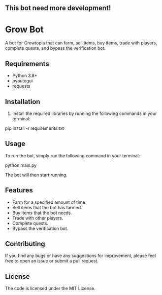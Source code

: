 ## This bot need more development!

# Grow Bot

A bot for Growtopia that can farm, sell items, buy items, trade with players, complete quests, and bypass the verification bot.

## Requirements

* Python 3.8+
* pyautogui
* requests

## Installation

1. Install the required libraries by running the following commands in your terminal:

pip install -r requirements.txt

## Usage

To run the bot, simply run the following command in your terminal:

python main.py

The bot will then start running.

## Features

* Farm for a specified amount of time.
* Sell items that the bot has farmed.
* Buy items that the bot needs.
* Trade with other players.
* Complete quests.
* Bypass the verification bot.

## Contributing

If you find any bugs or have any suggestions for improvement, please feel free to open an issue or submit a pull request.

## License
The code is licensed under the MIT License.
